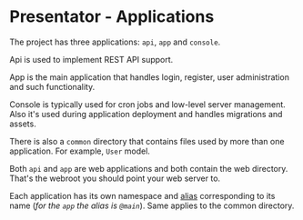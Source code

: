 Presentator - Applications
======================================================================

The project has three applications: `api`, `app` and `console`.

Api is used to implement REST API support.

App is the main application that handles login, register, user administration and such functionality.

Console is typically used for cron jobs and low-level server management. Also it's used during application deployment and handles migrations and assets.

There is also a `common` directory that contains files used by more than one application. For example, `User` model.

Both `api` and `app` are web applications and both contain the web directory. That's the webroot you should point your web server to.

Each application has its own namespace and [alias](structure-path-aliases) corresponding to its name (_for the `app` the alias is `@main`_). Same applies to the common directory.
